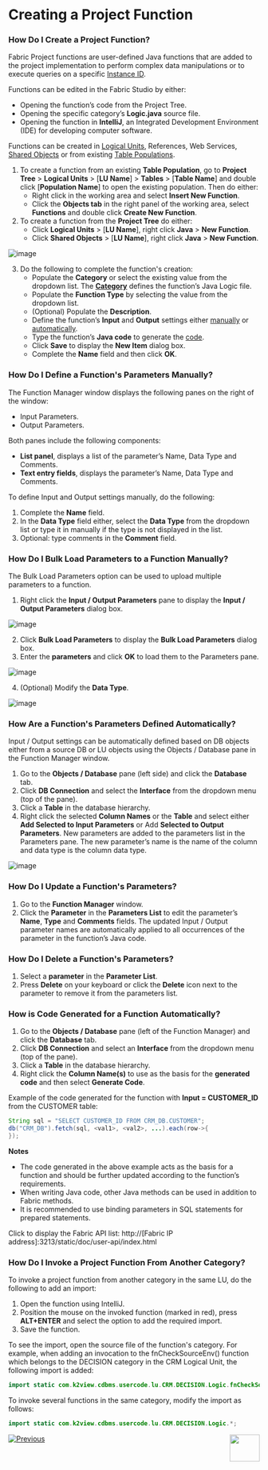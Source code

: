 # Creating a Project Function

### How Do I Create a Project Function?

Fabric Project functions are user-defined Java functions that are added to the project implementation to perform complex data manipulations or to execute queries on a specific [Instance ID](/articles/01_fabric_overview/02_fabric_glossary.md#instance-id). 

Functions can be edited in the Fabric Studio by either:

-  Opening the function’s code from the Project Tree.
-  Opening the specific category’s **Logic.java** source file.
-  Opening the function in **IntelliJ**, an Integrated Development Environment (IDE) for developing computer software. 

Functions can be created in [Logical Units](/articles/03_logical_units/01_LU_overview.md), References, Web Services, [Shared Objects](/articles/04_fabric_studio/12_shared_objects.md) or from existing [Table Populations](/articles/07_table_population/01_table_population_overview.md).

1.	To create a function from an existing **Table Population**, go to **Project Tree** > **Logical Units** > [**LU Name**] > **Tables** > [**Table Name**] and double click  [**Population Name**] to open the existing population. Then do either:
    * Right click in the working area and select **Insert New Function**. 
    * Click the **Objects tab** in the right panel of the working area, select **Functions** and double click **Create New Function**.
 2. To create a function from the **Project Tree** do either:
    *	Click **Logical Units** > [**LU Name**], right click **Java** > **New Function**. 
    *	Click **Shared Objects** > [**LU Name**], right click **Java** > **New Function**.
    
![image](/articles/07_table_population/images/07_10_01_screen1.png)

3.	Do the following to complete the function's creation: 
    *	Populate the **Category** or select the existing value from the dropdown list. The [**Category**](/articles/04_fabric_studio/09_logic_files_and_categories.md) defines the function’s Java Logic file.
    *	Populate the **Function Type** by selecting the value from the dropdown list.
    *	(Optional) Populate the **Description**.
    *	Define the function’s **Input** and **Output** settings either [manually](/articles/07_table_population/10_creating_a_project_function.md#how-do-i-manually-define-functions-parameters)  or [automatically](/articles/07_table_population/10_creating_a_project_function.md#how-do-i-automatically-define-functions-parameters).
    *	Type the function’s **Java code** to generate the [code](/articles/07_table_population/10_creating_a_project_function.md#how-do-i-automatically-generate-code-for-a-function).
    *	Click **Save** to display the **New Item** dialog box. 
    *	Complete the **Name** field and then click **OK**.
    
### How Do I Define a Function's Parameters Manually? 

The Function Manager window displays the following panes on the right of the window:
*	Input Parameters.
*	Output Parameters.

Both panes include the following components:
*	**List panel**, displays a list of the parameter’s Name, Data Type and Comments.
*	**Text entry fields**, displays the parameter’s Name, Data Type and Comments.

To define Input and Output settings manually, do the following:
1.	Complete the **Name** field.
2.	In the **Data Type** field either, select the **Data Type** from the dropdown list or type it in manually if the type is not displayed in the list. 
3.	Optional: type comments in the **Comment** field.

### How Do I Bulk Load Parameters to a Function Manually?
The Bulk Load Parameters option can be used to upload multiple parameters to a function.

1.	Right click the **Input / Output Parameters** pane to display the **Input / Output Parameters** dialog box. 

![image](/articles/07_table_population/images/07_10_02_bulk_load.png)

2.	Click **Bulk Load Parameters** to display the **Bulk Load Parameters** dialog box. 
3.	Enter the **parameters** and click **OK** to load them to the Parameters pane. 

![image](/articles/07_table_population/images/07_10_03_bulk_load2.png)

4.	(Optional) Modify the **Data Type**.

![image](/articles/07_table_population/images/07_10_04_data_type.png)

### How Are a Function's Parameters Defined Automatically?

Input / Output settings can be automatically defined based on DB objects either from a source DB or LU objects using the Objects / Database pane in the Function Manager window.
1.	Go to the **Objects / Database** pane (left side) and click the **Database** tab.
2.	Click **DB Connection** and select the **Interface** from the dropdown menu (top of the pane).
3.	Click a **Table** in the database hierarchy.
4.	Right click the selected **Column Names** or the **Table** and select either **Add Selected to Input Parameters** or Add **Selected to Output Parameters**. New parameters are added to the parameters list in the Parameters pane. The new parameter’s name is the name of the column and data type is the column data type.

![image](/articles/07_table_population/images/07_10_05_datatype2.png)

### How Do I Update a Function's Parameters?

1.	Go to the **Function Manager** window.
2.	Click the **Parameter** in the **Parameters List** to edit the parameter’s **Name**, **Type** and **Comments** fields. The updated Input / Output parameter names are automatically applied to all occurrences of the parameter in the function’s Java code.


### How Do I Delete a Function's Parameters? 

1.	Select a **parameter** in the **Parameter List**.
2.	Press **Delete** on your keyboard or click the **Delete** icon next to the parameter to remove it from the parameters list.

### How is Code Generated for a Function Automatically?

1.	Go to the **Objects / Database** pane (left of the Function Manager) and click the **Database** tab.
2.	Click **DB Connection** and select an **Interface** from the dropdown menu (top of the pane).
3.	Click a **Table** in the database hierarchy.
4.	Right click the **Column Name(s)** to use as the basis for the **generated code** and then select **Generate Code**.

Example of the code generated for the function with **Input = CUSTOMER_ID** from the CUSTOMER table:
~~~java
String sql = "SELECT CUSTOMER_ID FROM CRM_DB.CUSTOMER";
db("CRM_DB").fetch(sql, <val1>, <val2>, ...).each(row->{
});
~~~

**Notes** 
*	The code generated in the above example acts as the basis for a function and should be further updated according to the function’s requirements.
*	When writing Java code, other Java methods can be used in addition to Fabric methods. 
*	It is recommended to use binding parameters in SQL statements for prepared statements.


Click to display the Fabric API list: http://[Fabric IP address]:3213/static/doc/user-api/index.html

### How Do I Invoke a Project Function From Another Category?

To invoke a project function from another category in the same LU, do the following to add an import:
1. Open the function using IntelliJ.
2. Position the mouse on the invoked function (marked in red), press **ALT+ENTER** and select the option to add the required import.
3. Save the function.

To see the import, open the source file of the function's category. For example, when adding an invocation to the fnCheckSourceEnv() function which belongs to the DECISION category in the CRM Logical Unit, the following import is added:

```java
import static com.k2view.cdbms.usercode.lu.CRM.DECISION.Logic.fnCheckSourceEnv;
```

To invoke several functions in the same category, modify the import as follows:

```java
import static com.k2view.cdbms.usercode.lu.CRM.DECISION.Logic.*;
```


[![Previous](/articles/images/Previous.png)](/articles/07_table_population/09_creating_an_LUDB_function.md)[<img align="right" width="60" height="54" src="/articles/images/Next.png">](/articles/07_table_population/11_1_creating_or_editing_a_root_function.md)
